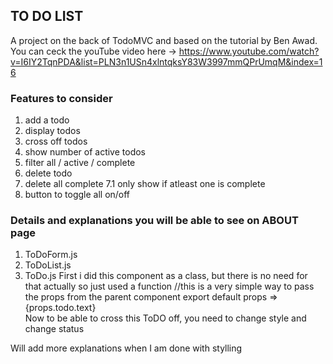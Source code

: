 ## TO DO LIST 

A project on the back of TodoMVC and based on the tutorial by Ben Awad. 
You can ceck the youTube video here -> https://www.youtube.com/watch?v=I6IY2TqnPDA&list=PLN3n1USn4xlntqksY83W3997mmQPrUmqM&index=16

### Features to consider 
1. add a todo
2. display todos
3. cross off todos
4. show number of active todos 
5. filter all / active / complete
6. delete todo
7. delete all complete
    7.1 only show if atleast one is complete 
8. button to toggle all on/off 

### Details and explanations you will be able to see on ABOUT page

1. ToDoForm.js
2. ToDoList.js
3. ToDo.js 
    First i did this component as a class, but there is no need for that actually so just used a function 
    //this is a very simple way to pass the props from the parent component
    export default props =>  
    <div>
        {props.todo.text}
    </div>
    Now to be able to cross this ToDO off, you need to change style and change status
    
Will add more explanations when I am done with stylling